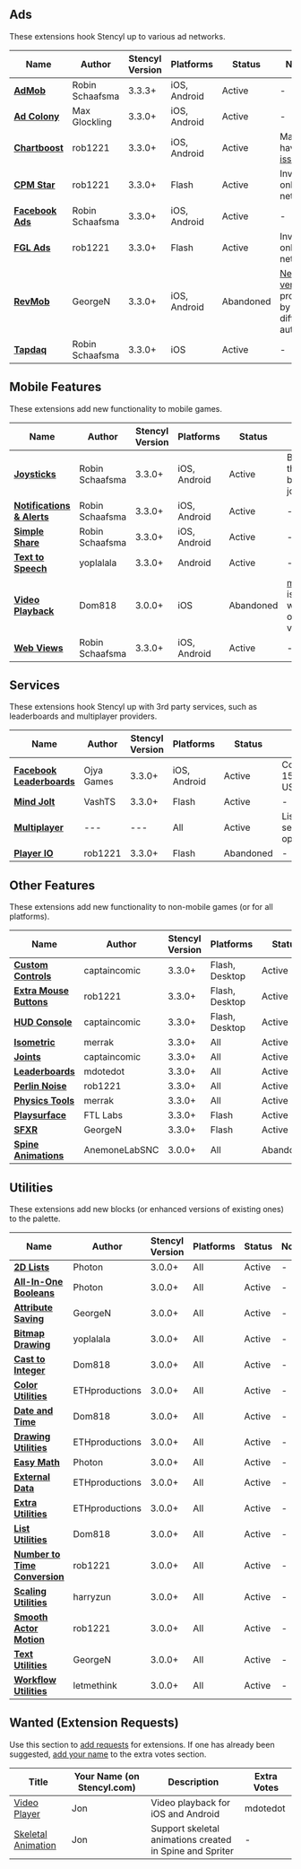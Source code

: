## Ads

These extensions hook Stencyl up to various ad networks.

Name | Author | Stencyl Version | Platforms | Status | Notes
--- | --- | --- | --- | --- | ---
[**AdMob**](http://community.stencyl.com/index.php/topic,41376.0.html) | Robin Schaafsma | 3.3.3+ | iOS, Android | Active | -
[**Ad Colony**](http://community.stencyl.com/index.php/topic,40370.0.html) | Max Glockling | 3.3.0+ | iOS, Android | Active | -
[**Chartboost**](http://community.stencyl.com/index.php/topic,25006.0.html) | rob1221 | 3.3.0+ | iOS, Android | Active | May have [issues](http://community.stencyl.com/index.php/index.php?topic=25006.msg250824#msg250824).
[**CPM Star**](http://community.stencyl.com/index.php/topic,26486.0.html) | rob1221 | 3.3.0+ | Flash | Active | Invite-only network
[**Facebook Ads**](http://community.stencyl.com/index.php/topic,41144.0.html) | Robin Schaafsma | 3.3.0+ | iOS, Android | Active | -
[**FGL Ads**](http://community.stencyl.com/index.php/topic,25931.0.html) | rob1221 | 3.3.0+ | Flash | Active | Invite-only network
[**RevMob**](http://community.stencyl.com/index.php/topic,24331.0.html) | GeorgeN | 3.3.0+ | iOS, Android | Abandoned | [New version](http://community.stencyl.com/index.php/index.php?topic=24331.msg246523#msg246523) provided by a different author.
[**Tapdaq**](http://community.stencyl.com/index.php/topic,43128.0.html) | Robin Schaafsma | 3.3.0+ | iOS | Active | -

## Mobile Features

These extensions add new functionality to mobile games.

Name | Author | Stencyl Version | Platforms | Status | Notes
--- | --- | --- | --- | --- | ---
[**Joysticks**](http://community.stencyl.com/index.php/topic,29026.0.html) | Robin Schaafsma | 3.3.0+ | iOS, Android | Active | Better than the built-in joystick.
[**Notifications & Alerts**](http://community.stencyl.com/index.php/topic,42719.0.html) | Robin Schaafsma | 3.3.0+ | iOS, Android | Active | -
[**Simple Share**](http://community.stencyl.com/index.php/topic,38875.0.html) | Robin Schaafsma | 3.3.0+ | iOS, Android | Active | -
[**Text to Speech**](http://community.stencyl.com/index.php/topic,43736.0.html) | yoplalala | 3.3.0+ | Android | Active | -
[**Video Playback**](http://community.stencyl.com/index.php/topic,24896.0.html) | Dom818 | 3.0.0+ | iOS | Abandoned | [mdotedot](http://community.stencyl.com/index.php/index.php?topic=24896.msg242202#msg242202) is working on a new version.
[**Web Views**](http://community.stencyl.com/index.php/topic,38900.0.html) | Robin Schaafsma | 3.3.0+ | iOS, Android | Active | -


## Services

These extensions hook Stencyl up with 3rd party services, such as leaderboards and multiplayer providers.

Name | Author | Stencyl Version | Platforms | Status | Notes
--- | --- | --- | --- | --- | ---
[**Facebook Leaderboards**](http://community.stencyl.com/index.php/topic,43592.0.html) | Ojya Games | 3.3.0+ | iOS, Android | Active | Costs $15 EUR / ~$17 USD.
[**Mind Jolt**](http://community.stencyl.com/index.php/topic,32923.0.html) | VashTS | 3.3.0+ | Flash | Active | -
[**Multiplayer**](http://community.stencyl.com/index.php/topic,42202.0.html) | --- | --- | All | Active | Lists out several options.
[**Player IO**](http://community.stencyl.com/index.php/topic,26007.0.html) | rob1221 | 3.3.0+ | Flash | Abandoned | -


## Other Features

These extensions add new functionality to non-mobile games (or for all platforms).

Name | Author | Stencyl Version | Platforms | Status | Notes
--- | --- | --- | --- | --- | ---
[**Custom Controls**](http://community.stencyl.com/index.php/topic,31251.0.html) | captaincomic | 3.3.0+ | Flash, Desktop | Active | -
[**Extra Mouse Buttons**](http://community.stencyl.com/index.php/topic,31772.0.html) | rob1221 | 3.3.0+ | Flash, Desktop | Active | -
[**HUD Console**](http://community.stencyl.com/index.php/topic,35554.0.html) | captaincomic | 3.3.0+ | Flash, Desktop | Active | -
[**Isometric**](http://community.stencyl.com/index.php/topic,41431.0.html) | merrak | 3.3.0+ | All | Active | -
[**Joints**](http://community.stencyl.com/index.php/topic,31947.0.html) | captaincomic | 3.3.0+ | All | Active | -
[**Leaderboards**](http://community.stencyl.com/index.php/topic,42216.0.html) | mdotedot | 3.3.0+ | All | Active | -
[**Perlin Noise**](http://community.stencyl.com/index.php/topic,25079.0.html) | rob1221 | 3.3.0+ | All | Active | -
[**Physics Tools**](http://community.stencyl.com/index.php/topic,44858.0.html) | merrak | 3.3.0+ | All | Active | -
[**Playsurface**](http://community.stencyl.com/index.php/topic,38139.0.html) | FTL Labs | 3.3.0+ | Flash | Active | -
[**SFXR**](http://community.stencyl.com/index.php/topic,24159.0.html) | GeorgeN | 3.3.0+ | Flash | Active | -
[**Spine Animations**](http://community.stencyl.com/index.php/topic,26183.0.html) | AnemoneLabSNC | 3.0.0+ | All | Abandoned | -


## Utilities

These extensions add new blocks (or enhanced versions of existing ones) to the palette.

Name | Author | Stencyl Version | Platforms | Status | Notes
--- | --- | --- | --- | --- | ---
[**2D Lists**](http://community.stencyl.com/index.php/topic,28081.0.html) | Photon | 3.0.0+ | All | Active | -
[**All-In-One Booleans**](http://community.stencyl.com/index.php/topic,29132.0.html) | Photon | 3.0.0+ | All | Active | -
[**Attribute Saving**](http://community.stencyl.com/index.php/topic,22217.0.html) | GeorgeN | 3.0.0+ | All | Active | -
[**Bitmap Drawing**](http://community.stencyl.com/index.php/topic,44065.0.html) | yoplalala | 3.0.0+ | All | Active | -
[**Cast to Integer**](http://community.stencyl.com/index.php/topic,15894.0.html) | Dom818 | 3.0.0+ | All | Active | -
[**Color Utilities**](http://community.stencyl.com/index.php/topic,34370.0.html) | ETHproductions | 3.0.0+ | All | Active | -
[**Date and Time**](http://community.stencyl.com/index.php/topic,15063.0.html) | Dom818 | 3.0.0+ | All | Active | -
[**Drawing Utilities**](http://community.stencyl.com/index.php/topic,35352.0.html) | ETHproductions | 3.0.0+ | All | Active | -
[**Easy Math**](http://community.stencyl.com/index.php/topic,27769.0.html) | Photon | 3.0.0+ | All | Active | -
[**External Data**](http://community.stencyl.com/index.php/topic,35620.0.html) | ETHproductions | 3.0.0+ | All | Active | -
[**Extra Utilities**](http://community.stencyl.com/index.php/topic,35612.0.html) | ETHproductions | 3.0.0+ | All | Active | -
[**List Utilities**](http://community.stencyl.com/index.php/topic,23821.0.html) | Dom818 | 3.0.0+ | All | Active | -
[**Number to Time Conversion**](http://community.stencyl.com/index.php/topic,15691.0.html) | rob1221 | 3.0.0+ | All | Active | -
[**Scaling Utilities**](http://community.stencyl.com/index.php/topic,34277.0.html) | harryzun | 3.0.0+ | All | Active | -
[**Smooth Actor Motion**](http://community.stencyl.com/index.php/topic,26967.0.html) | rob1221 | 3.0.0+ | All | Active | -
[**Text Utilities**](http://community.stencyl.com/index.php/topic,22166.0.html) | GeorgeN | 3.0.0+ | All | Active | -
[**Workflow Utilities**](http://community.stencyl.com/index.php/topic,44968.0.html) | letmethink | 3.0.0+ | All | Active | -


## Wanted (Extension Requests)

Use this section to [add requests](https://github.com/Stencyl/stencylpedia/blob/master/resources/website/engine-extensions.md) for extensions. If one has already been suggested, [add your name](https://github.com/Stencyl/stencylpedia/blob/master/resources/website/engine-extensions.md) to the extra votes section.

Title | Your Name (on Stencyl.com) | Description | Extra Votes
--- | --- | --- | ---
[Video Player](http://community.stencyl.com/index.php/topic,24896.0.html) | Jon | Video playback for iOS and Android | mdotedot
[Skeletal Animation](http://community.stencyl.com/index.php/topic,26183.0.html) | Jon | Support skeletal animations created in Spine and Spriter | -
